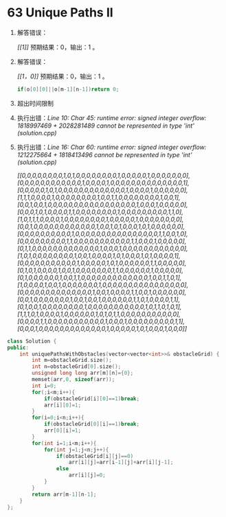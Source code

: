 # 63 Unique Paths II

1. 解答错误：

   *[[1]]* 预期结果：0，输出：1 。

2. 解答错误：

   *[[1，0]]* 预期结果：0，输出：1 。

   ```c++
   if(o[0][0]||o[m-1][n-1])return 0;
   ```

3. 超出时间限制

4. 执行出错：*Line 10: Char 45: runtime error: signed integer overflow: 1818997469 + 2028281489 cannot be represented in type 'int' (solution.cpp)*

5. 执行出错：*Line 16: Char 60: runtime error: signed integer overflow: 1212275664 + 1818413496 cannot be represented in type 'int' (solution.cpp)*

   *[[0,0,0,0,0,0,0,0,1,0,1,0,0,0,0,0,0,0,0,1,0,0,0,0,0,1,0,0,0,0,0,0,0],[0,0,0,0,0,0,0,0,0,0,0,0,1,0,0,0,0,1,0,0,0,0,0,0,0,0,0,0,0,0,0,0,1],[0,0,0,0,0,1,0,1,0,0,0,0,0,0,0,0,0,0,0,0,0,1,0,0,0,0,1,0,0,0,0,0,0],[1,1,1,0,0,0,0,1,0,0,0,0,0,0,0,0,1,0,0,1,1,0,0,0,0,0,0,0,0,1,0,0,1],[0,0,1,0,0,1,0,0,0,0,0,0,0,0,0,0,0,0,0,0,0,0,0,1,0,0,0,1,0,0,0,0,0],[0,0,0,1,0,1,0,0,0,0,1,1,0,0,0,0,0,0,0,0,1,0,0,0,0,0,0,0,0,0,1,1,0],[1,0,1,1,1,0,0,0,0,1,0,0,0,0,0,0,0,0,1,0,0,0,0,0,1,0,0,0,0,0,0,0,0],[0,0,1,0,0,0,0,0,0,0,0,0,0,0,0,1,0,0,1,0,1,0,0,0,1,0,1,0,0,0,0,0,0],[0,0,0,0,0,0,0,0,0,0,1,0,0,0,0,0,0,0,0,0,0,0,0,0,0,0,0,1,1,0,0,1,0],[0,0,0,0,0,0,0,0,0,1,1,0,0,0,0,0,0,0,0,0,0,0,1,1,0,0,0,1,0,0,0,0,0],[0,1,1,0,0,0,0,0,0,0,0,0,0,0,0,0,1,0,0,0,1,0,0,0,0,0,0,0,0,0,0,0,0],[1,0,1,0,0,0,0,0,0,0,0,1,0,0,1,0,0,0,0,1,0,1,0,0,0,1,0,1,0,0,0,0,1],[0,0,0,0,0,0,0,0,0,0,0,1,0,0,0,0,0,1,0,1,0,0,0,0,0,0,1,1,0,0,0,0,0],[0,1,0,1,0,0,0,0,1,0,0,1,0,0,0,0,0,0,0,1,1,0,0,0,0,0,0,1,0,0,0,0,0],[0,1,0,0,0,0,0,0,1,0,0,1,1,0,0,0,0,0,0,0,0,0,0,0,0,0,1,0,0,1,1,0,1],[1,0,0,0,0,1,0,0,1,0,0,0,0,0,0,0,1,0,0,0,0,0,0,0,0,0,0,0,0,0,0,0,0],[0,0,0,0,0,0,0,0,0,0,0,0,0,0,1,0,0,1,0,0,0,0,1,1,0,0,1,0,0,0,0,0,0],[0,0,1,0,0,0,0,0,0,0,1,0,0,1,0,0,1,0,0,0,0,0,0,1,1,0,1,0,0,0,0,1,1],[0,1,0,0,1,0,0,0,0,0,0,0,0,1,0,0,0,0,0,0,0,0,0,0,0,1,0,1,1,0,1,0,1],[1,1,1,0,1,0,0,0,0,1,0,0,0,0,0,0,1,0,1,0,1,1,0,0,0,0,0,0,0,0,0,0,0],[0,0,0,0,1,1,0,0,0,0,0,0,0,0,0,0,0,1,0,0,0,1,0,0,0,0,0,0,0,0,0,1,1],[0,0,0,1,0,0,0,0,0,0,0,0,0,0,0,0,0,1,0,0,0,0,0,1,0,1,0,0,0,1,0,0,0]]*

```c++
class Solution {
public:
    int uniquePathsWithObstacles(vector<vector<int>>& obstacleGrid) {
        int m=obstacleGrid.size();
        int n=obstacleGrid[0].size();
        unsigned long long arr[m][n]={0};
        memset(arr,0, sizeof(arr));
        int i=0;
        for(;i<m;i++){
            if(obstacleGrid[i][0]==1)break;
            arr[i][0]=1;
        }
        for(i=0;i<n;i++){
            if(obstacleGrid[0][i]==1)break;
            arr[0][i]=1;
        }
        for(int i=1;i<m;i++){
            for(int j=1;j<n;j++){
                if(obstacleGrid[i][j]==0)
                    arr[i][j]=arr[i-1][j]+arr[i][j-1];
                else
                    arr[i][j]=0;
            }
        }
        return arr[m-1][n-1];
    }
};
```

